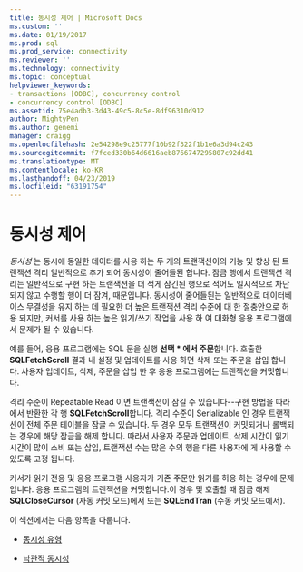 ```yaml
---
title: 동시성 제어 | Microsoft Docs
ms.custom: ''
ms.date: 01/19/2017
ms.prod: sql
ms.prod_service: connectivity
ms.reviewer: ''
ms.technology: connectivity
ms.topic: conceptual
helpviewer_keywords:
- transactions [ODBC], concurrency control
- concurrency control [ODBC]
ms.assetid: 75e4adb3-3d43-49c5-8c5e-8df96310d912
author: MightyPen
ms.author: genemi
manager: craigg
ms.openlocfilehash: 2e54298e9c25777f10b92f322f1b1e6a3d94c243
ms.sourcegitcommit: f7fced330b64d6616aeb8766747295807c92dd41
ms.translationtype: MT
ms.contentlocale: ko-KR
ms.lasthandoff: 04/23/2019
ms.locfileid: "63191754"
---
```

# <a name="concurrency-control"></a>동시성 제어
*동시성* 는 동시에 동일한 데이터를 사용 하는 두 개의 트랜잭션이의 기능 및 향상 된 트랜잭션 격리 일반적으로 추가 되어 동시성이 줄어들된 합니다. 잠금 행에서 트랜잭션 격리는 일반적으로 구현 하는 트랜잭션을 더 적게 잠긴된 행으로 적어도 일시적으로 차단 되지 않고 수행할 행이 더 잠겨, 때문입니다. 동시성이 줄어들된는 일반적으로 데이터베이스 무결성을 유지 하는 데 필요한 더 높은 트랜잭션 격리 수준에 대 한 절충안으로 허용 되지만, 커서를 사용 하는 높은 읽기/쓰기 작업을 사용 하 여 대화형 응용 프로그램에서 문제가 될 수 있습니다.  
  
 예를 들어, 응용 프로그램에는 SQL 문을 실행 **선택 \* 에서 주문**합니다. 호출한 **SQLFetchScroll** 결과 내 설정 및 업데이트를 사용 하면 삭제 또는 주문을 삽입 합니다. 사용자 업데이트, 삭제, 주문을 삽입 한 후 응용 프로그램에는 트랜잭션을 커밋합니다.  
  
 격리 수준이 Repeatable Read 이면 트랜잭션이 잠길 수 있습니다--구현 방법을 따라에서 반환한 각 행 **SQLFetchScroll**합니다. 격리 수준이 Serializable 인 경우 트랜잭션이 전체 주문 테이블을 잠글 수 있습니다. 두 경우 모두 트랜잭션이 커밋되거나 롤백되는 경우에 해당 잠금을 해제 합니다. 따라서 사용자 주문과 업데이트, 삭제 시간이 읽기 시간이 많이 소비 또는 삽입, 트랜잭션 수는 많은 수의 행을 다른 사용자에 게 사용할 수 있도록 고정 됩니다.  
  
 커서가 읽기 전용 및 응용 프로그램 사용자가 기존 주문만 읽기를 허용 하는 경우에 문제입니다. 응용 프로그램의 트랜잭션을 커밋합니다.이 경우 및 호출할 때 잠금 해제 **SQLCloseCursor** (자동 커밋 모드)에서 또는 **SQLEndTran** (수동 커밋 모드에서).  
  
 이 섹션에서는 다음 항목을 다룹니다.  
  
-   [동시성 유형](../../../odbc/reference/develop-app/concurrency-types.md)  
  
-   [낙관적 동시성](../../../odbc/reference/develop-app/optimistic-concurrency.md)
